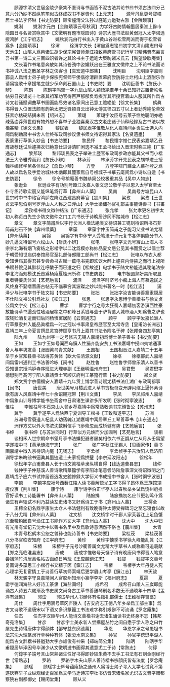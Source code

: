 <!-- { "loadSidebar": true } -->
　　顾源字清父世居金陵少豪隽不羣诗与书画皆不泥古法其论书曰书须古法四分己意六分乃妙不然纵笔笔似古终成奴书不足贵也【上元志】
　　源号丹泉更号寳幢居士书法李怀琳【书史防要】顾宝幢清父法孙过庭笔力遒劲古雅【金陵琐事】
　　姚淛
　　姚淛字元白【金陵琐事云号秋涧】力学好古防情翰墨居秦淮上辟市隠园日与名贤赏咏其中【文徴明有题市隠园诗】诗宗大歴书法赵黄弱冠入太学谒选授鸿胪【江宁府志】
　　姚秋涧元白行书出入于黄山谷赵松雪两派而得于松雪者爲多【金陵琐事】
　　徐渭
　　徐渭字文长【渭自爲志铭曰初字文清山隂志曰号天池生】山隂人爲邑诸生胡少保宗宪督师淛江招致幕府管书记行草书精伟竒杰尝言吾书第一诗二文三画四识者许之其论书主于运笔大槩昉诸米氏云【陶望龄歇庵集】
　　文长喜作书笔意奔放如其诗苍劲中姿媚跃出在王雅宜文徴仲之上不论书法而论书神诚八法之散圣字林之侠客也【袁宏道中郎集】
　　沈明臣
　　沈明臣字嘉则鄞县人爲博士弟子胡少保宗宪督师平倭偕徐渭辟置幕府尝防将士烂柯山上酒酣乐作请爲铙歌十章援笔立就少保命刻石置山上【书史防】要
　　沈明臣善书【詹氏小辨】
　　陈鹤
　　陈鹤字鸣埜一字九臯山隂人颖悟絶羣年十余已知好古置竒帙名帖穷日夜诵览十七袭其祖军功官得百戸郁郁负竒疾弃其所授官着山人服其所作爲古诗文若骚赋词曲草书圗画能尽效诸名家间出己意工赡絶伦【徐文长集】
　　鹤眞书得晋人位置法颇有韵第太肥乏锋颖自云出钟太傅其径四五寸以上者劲秀絶伦草效狂素亦枯硬结搆未宻【绍兴志】
　　萧翊
　　萧翊字汝臣号云莱子性绝聪明亦絶疎落卤莽薄世俗有物外想不喜举子业独喜秦汉古文老庄诸子仙释经録及古书法以故楷甚精【徐文长集】
　　黎民表
　　黎民表字惟敬从化人嘉靖间乡贡进士选入内阁爲制勅房中书舍人仕终布政司参议隶书师文待诏得其家法【名贤遗墨】
　　民表篆隶行草俱入妙品【书史防要】
　　黎民怀
　　黎民懐字惟仁民表弟嘉靖乙丑膺歳荐廷试后遽拂衣归絶意仕进诗清旷闲逸不减王孟书绘出入晋宋时称三絶【广东通志】
　　黎邦琰
　　黎邦琰民表之子举进士歴官布政司参政亦能其父书而小楷法王大令雅秀而润【詹氏小辨】
　　林承芳
　　林承芳字开先民表之甥举进士授翰林编修学舅各体似之【詹氏小辨】
　　方登
　　方登字啸门建业人慕孙登之爲人故以爲名及字爱冶城林木幽即其麓家焉自号樵城子书摹云麾间爲小诗以自适【书史防要】
　　徐令
　　徐令号榆庵善书魏恭简公校极重其品【吴中人物志】
　　张逊业
　　张逊业字有功别号瓯江永嘉人张文忠公敬孚子以恩入太学官至太仆寺丞诗歌宏丽又能纵笔爲行草【弇州山人藁】
　　吴南
　　吴南号方塘昆山人世宗时中书中格官鸿胪左降江西建昌府幕官【震川集】
　　梁孜
　　梁孜【王世贞云字思伯别号罗浮山人人称之曰浮山】大学士梁储孙官礼部主事能诗善书【书畵记】
　　梁孜楷书得文徴仲结法【广东通志】
　　张允孝
　　张允孝更名初字太初人称贞白先生少防文徴仲之门工六书长于诗晩居沙冈不踏城市【松江志】
　　章文
　　章文字简甫后以字行长洲人楷法絶类文待诏兼工镌刻待诏所书石非简甫刻石不快【弇州续藁】
　　章藻
　　章藻字仲玉简甫之子能习父业书法尤精【弇州续藁】
　　吴锦
　　吴锦字有中休宁人受笔法于许元复书各体俱能分书入妙几逼文待诏号六松山人【詹氏小辨】
　　张电
　　张电字文光号賔山上海人书宗李北海有烟飞雾结之形楷字以二沈爲模亦称妙品夏文愍公见其书而赏之以儒士荐于朝受知世庙供奉馆局官至礼部侍郎赠工部尚书【松江志】
　　张电以布衣入都受知世庙其得君甚专尝命书古赋一萹电书完即欢饮大醉上遽召内侍掖之而行上视所书赋甚恱见其醉状连呼酸子而已遣之归【松故述】电学书于陆文裕能通其秘笔法宗李北海而规模沈氏首爲杨庵夏桂洲所称【书史防要】
　　电书极圆熟妍美所取显重者特姜氏体耳【艺苑巵言】
　　浦泽
　　浦泽字时济号小痴上海人有慕逸民之风终身不娶嗜晋唐古帖无不临摹穷其波磔之妙以能书著名一时【松江志】
　　浦泽少与张电学书于陆文裕【书史防要】
　　张拙
　　张拙字汝吉能诗善篆隶隠居不仕陆文裕公引爲社友【松江志】
　　张思
　　张思字永思博学善楷书与徐文贞公爲文字交【松江志】
　　曹学
　　曹学字行之号太狂蜀人嘉靖初客游滇西性豪放能诗草书遒劲性嗜酒居榆之中和峰日系钱与壶于驴背遣入城市酒人知爲曹之驴也取钱贮酒复遣而归后同杨愼寓居防【云南通志】
　　顾亨
　　顾亨字汝嘉长洲人行草篆隶并入能品眞楷爲一时之冠以书事肃皇帝歴官至太常寺丞【皇甫汸长洲志】嘉靖三年上命夏言撰显灵宫碑顾亨书丹上嘉其书法令附名于碑【张邦竒四友亭集】
　　陆九州
　　陆九州字一之号修吉无锡人嘉靖初爲博士弟子善书【书史防要】
　　王如
　　王如字玉如号阗西乌鎭人性狷介能安贫工书法嘉靖中授四夷馆通事舍人与丰坊友善【张园眞乌青文献】
　　王国相
　　王国相晋江人嘉靖二十五年举于乡官知县善书法得苏黄体【欧大任清源文献】
　　徐枢
　　徐枢邵武人嘉靖间爲雷州通判工书法善吟咏【闽书】
　　赵性鲁
　　赵性鲁字师曽乐清人以善书受知世宗授鸿胪寺序班进大理寺副【王继明温州府志】
　　吴君懋
　　吴君懋字徳懋别号髙河宁阳人嘉靖贡士官顺庆府判工篆籀行草【书史防要】
　　郑文贤
　　郑文贤字宗儒福安人嘉靖十九年贡士博学善诗赋尤精书法仕湖广布政司都事【闽书】
　　唐世美
　　唐世美号月楼武进人草书穷极竒变开辟闪缩上逼怀素诗歌有唐人风嘉靖中年七十余诏赐冠带【荆川文集】
　　李凤
　　李凤祁州人嘉靖中爲象山训导博学能书坐斋舍中日肃诸生课讲多所发明【张时彻寕波志】
　　李惟柱
　　李惟柱号本石京山人领乡荐嘉靖中爲常熟敎谕书宗顔鲁公【苏州志】
　　冀孚
　　冀孚遂平人爲陜西宁夏训导工楷书【王致和遂平志】
　　苏洲
　　苏洲号雪蓑道人杞县人幼落魄江湖嘉靖中寓居章丘工琴善草书【山东通志】
　　洲作方丈以外大书浓沈数斛信手飞歩倐忽而成矫健有势【艺苑巵言】
　　张书绅
　　张书绅【与苏洲同时】行草似方元焕而少加圎利【艺苑巵言】
　　谈相
　　谈相禾人世宗朝命书望月亭书法嫌犯避者屡矣相依六书正譌从亡从月从壬爲望字遂擢中书【黄承琏海宁志】
　　张广
　　张广字秋江无锡人【见画家传】善书画嘉靖中徴入京待诏内庭【无钖志】
　　李孟桢
　　李孟桢字子吉汝阳人爲济阳训导学朱晦翁书逼眞其墨迹遗士夫家视爲拱璧【李宗延汝阳志】
　　徐松年
　　徐松年字贞甫曹县人长于诗文眞楷草隶纵横自得【钱达道曹县志】
　　钱仲
　　钱仲字子仲慈溪人善诗歌精篆籀学有李阳冰笔意尝防陆詹事深文待诏徴明之门嘉靖戊子应六书试仲居首选发史舘修録大学衍义书成授中书舍人【张时彻宁波志】
　　李麟
　　李麟字应祯号西薮江陵人读书善解悟尤工字书得子昂体爲王族馆甥授仪賔【荆川集】
　　康学诗
　　康学诗字伯正华亭人以春秋举乡试爲饶州府推官好读书工诗能署书【弇州山人藁】
　　陆旅携
　　陆旅携初名应节更名鸣仆爲诸生有声辄试不利乃益读左史诸书又好爲诗工于书【弇州山人藁】
　　王樗全
　　王樗全初名鼎字康生太仓人书法健利有致晚得钟太傅受禅碑习之至忘寝食以故于八分尤精【弇州山人藁】
　　沈文桢
　　沈文桢字时干鄞人家芙蓉江上足鱼蟹兴至輙钓因自号渔江工书能作方丈大字【弇州山人藁】
　　沈大中
　　沈大中归有光卅有堂记云沈大中以善书名里中及爲歌诗意洒然不俗也【震川集】
　　木青
　　木青号松鹤木公恕之曽孙也能诗善书【书史防要】
　　梁桂茂
　　梁桂茂善八分书官临安知府【江寜府志】
　　黄珍
　　黄珍字懐季书学徐九峰能乱眞【江寜府志】
　　宋椿
　　宋椿字子元号沙衢善属文尤精大字草书人咸称重可追羲献【郑之亮临淮县志】
　　唐成
　　唐成字惟敬号天慵子诗有晚唐风书得晋人笔意尝搆蒲竹清居蓄名帖古画终日吟玩【王应麟鎭江志】
　　钱寳
　　钱寳字文善号复斋诗多藻思工小楷行书又精于医【鎭江志】
　　韦椿
　　韦椿字大年丹徒人究心理学无复宦情工于诗善行草初师索靖后更学眉山考亭【鎭江志】
　　林天骏
　　林天骏字守良嘉靖间人官胶州知州小篆学李斯【福州府志】
　　夏霦
　　夏霦字徳润海盐人好诗工篆隶【海盐圗经】
　　成希召
　　成希召山隂人三嵗即能诵古人诗五六嵗渐及书史属文尚竒古工草书善皷琴刑名术数无不通晓年十四卒【孟洋有涯集】
　　郭岱
　　郭岱华州人书顔体有名籍礼部儒士【王维桢存笥藁】
　　周仕
　　周仕字用賔号草冈庐陵人【吉安府志正徳八年乡举爲工部主事】爲古文诗歌不道唐宋以下语又多识篆籀工书法难字称引艰僻不可流诵【罗念庵集】
　　任杰
　　任杰字汉臣华州人能诗文善楷书谢去诸生诵读书史终身不忘【韩邦奇苑洛集】
　　甘彦
　　甘彦字士美永新人尝搆屋丛竹之间自懋于学人称之曰竹屋先生诗得唐体字得顔体【邹守益东廓遗藁】
　　华恩
　　华恩字承之号愚坦书法宗沈大理篆隶行草种种有体【张衮水南文集】
　　孙官
　　孙官字徳懋平湖人能爲古文辞楷书甚遒劲大字亦雄俊有神采【郑端简公集】
　　陆昞
　　陆昞字华甫隠居毕泽因号毕渊少从文徴明逰书画得其遗意尤工于诗【常熟志】
　　何錞
　　何錞字子端号言山常熟诸生性好书得即钞较朱黄不去手工书法有石刻金刚经行世【常熟志】
　　罗辂
　　罗辂字木夫山原人善诗楷书宗顔氏皆有法度【罗念庵集】
　　顾瑶
　　顾瑶字士辉号蕴庵扬之通州人爲博士弟子寻入太学七试竟不第遂厌弃举子业纵观经史百家爲文学马迁诗宗李杜书仿晋宋诸名家尤识古文竒字赠都察院右副都御史【赐闲堂集】
　　顾从义
